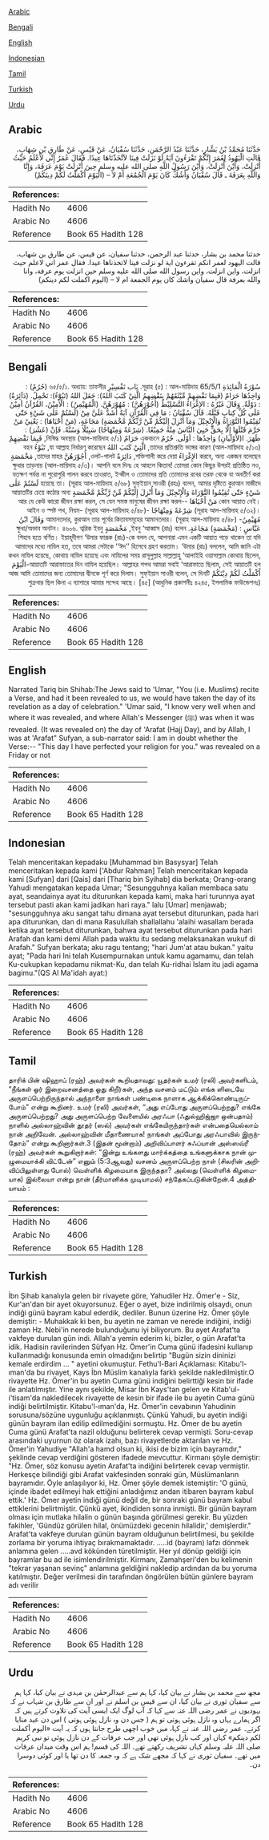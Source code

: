 [Arabic](#arabic)

[Bengali](#bengali)

[English](#english)

[Indonesian](#indonesian)

[Tamil](#tamil)

[Turkish](#turkish)

[Urdu](#urdu)

## Arabic


<div dir="rtl" lang="ar" style={{fontSize:'larger',backgroundColor:'#f8f9fa',padding:20}}>
حَدَّثَنَا مُحَمَّدُ بْنُ بَشَّارٍ، حَدَّثَنَا عَبْدُ الرَّحْمَنِ، حَدَّثَنَا سُفْيَانُ، عَنْ قَيْسٍ، عَنْ طَارِقِ بْنِ شِهَابٍ، قَالَتِ الْيَهُودُ لِعُمَرَ إِنَّكُمْ تَقْرَءُونَ آيَةً لَوْ نَزَلَتْ فِينَا لاَتَّخَذْنَاهَا عِيدًا‏.‏ فَقَالَ عُمَرُ إِنِّي لأَعْلَمُ حَيْثُ أُنْزِلَتْ، وَأَيْنَ أُنْزِلَتْ، وَأَيْنَ رَسُولُ اللَّهِ صلى الله عليه وسلم حِينَ أُنْزِلَتْ يَوْمَ عَرَفَةَ، وَإِنَّا وَاللَّهِ بِعَرَفَةَ ـ قَالَ سُفْيَانُ وَأَشُكُّ كَانَ يَوْمَ الْجُمُعَةِ أَمْ لاَ – ‏(‏الْيَوْمَ أَكْمَلْتُ لَكُمْ دِينَكُمْ‏)‏
</div>
<div style={{backgroundColor:'#f8f9fa',padding:20, marginBottom: 10}}><table> <thead> <tr> <th>References:</th> <th></th> </tr> </thead> <tbody><tr><td>Hadith No</td><td>4606</td></tr><tr><td>Arabic No</td><td>4606</td></tr><tr><td>Reference</td><td>Book 65 Hadith 128</td></tr></tbody></table></div>


<div dir="rtl" lang="ar" style={{fontSize:'larger',backgroundColor:'#f8f9fa',padding:20}}>
حدثنا محمد بن بشار، حدثنا عبد الرحمن، حدثنا سفيان، عن قيس، عن طارق بن شهاب، قالت اليهود لعمر انكم تقرءون اية لو نزلت فينا لاتخذناها عيدا. فقال عمر اني لاعلم حيث انزلت، واين انزلت، واين رسول الله صلى الله عليه وسلم حين انزلت يوم عرفة، وانا والله بعرفة قال سفيان واشك كان يوم الجمعة ام لا – (اليوم اكملت لكم دينكم)
</div>
<div style={{backgroundColor:'#f8f9fa',padding:20, marginBottom: 10}}><table> <thead> <tr> <th>References:</th> <th></th> </tr> </thead> <tbody><tr><td>Hadith No</td><td>4606</td></tr><tr><td>Arabic No</td><td>4606</td></tr><tr><td>Reference</td><td>Book 65 Hadith 128</td></tr></tbody></table></div>

## Bengali


<div dir="rtl" lang="bn" style={{fontSize:'larger',backgroundColor:'#f8f9fa',padding:20}}>
سُوْرَةُ الْمَائِدَةِ সূরাহ (৫) : আল-মায়িদাহ 65/5/1. بَاب تَفْسِيْرِ ৬৫/৫/১. অধ্যায়: তাফসীর (حُرُمٌ) : وَاحِدُهَا حَرَامٌ (فَبِمَا نَقْضِهِمْ مِّيْثَقَهُمْ بِنَقْضِهِمُ الَّتِيْ كَتَبَ اللهُ): جَعَلَ اللهُ (تَبُوْٓءُ): تَحْمِلُ. (دَآئِرَةٌ) : دَوْلَةٌ. وَقَالَ غَيْرُهُ : الإِغْرَاءُ التَّسْلِيْطُ (أُجُوْرَهُنَّ) : مُهُوْرَهُنَّ. (الْمُهَيْمِنُ) : الْأمِيْنُ، القُرْآنُ أمِيْنُ عَلَى كُلِّ كِتابٍ قَبْلَهُ. قَالَ سُفْيَانُ : مَا فِي الْقُرْآنِ آيَةٌ أَشَدُّ عَلَيَّ مِنْ (لَسْتُمْ عَلٰى شَيْءٍ حَتّٰى تُقِيْمُوا التَّوْرَاةَ وَالْإِنْجِيْلَ وَمَآ أُنْزِلَ إِلَيْكُمْ مِّنْ رَّبِّكُمْ مَّخْمَصَةٍ) مَجَاعَةٍ، (مَنْ أَحْيَاهَا) : يَعْنِيْ مَنْ حَرَّمَ قَتْلَهَا إِلَّا بِحَقٍّ حَيِيَ النَّاسُ مِنْهُ جَمِيْعًا. (شِرْعَةً وَمِنْهَاجًا) سَبِيْلًا وَسُنَّةً. فَإنْ (عَشُرَ) : ظَهَرَ. ا(لأوْلَيانِ) وَاحِدُها : أوْلَى. حُرُمٌ একবচনে حَرَامٌ নিষিদ্ধ অবস্থায় (আল-মায়িদাহ ৫/১), فَبِمَا نَقْضِهِمْ তাদের প্রতিশ্রুতি ভঙ্গের কারণ (আল-মায়িদাহ ৫/১৩), الَّتِيْ كَتَبَ اللهُ যা আল্লাহ নির্ধারণ করেছেন, تَبُوْءُ বহন করবে, অন্য একজন বলেছেন الإِغْرَاءُ শক্তিশালী করে দেয়া, دَائِرَةٌ ওলট-পালট, أُجُوْرَهُنَّ তাদের মাহর, مَخْمَصَةٍ ক্ষুধার তাড়নায় (আল-মায়িদাহ ৫/৩)। আপনি বলে দিনঃ হে আহলে কিতাব! তোমরা কোন কিছুর উপরই প্রতিষ্ঠিত নও, যতক্ষণ পর্যন্ত না পুরোপুরি পালন করবে তাওরাত, ইন্জীল ও তোমাদের প্রতি তোমাদের রবের তরফ থেকে যা অবতীর্ণ করা হয়েছে তা। (সূরাহ আল-মায়িদাহ ৫/৬৮) সুফ্ইয়ান সাওরী (রহঃ) বলেন, আমার দৃষ্টিতে কুরআন মাজীদে لَسْتُمْ عَلٰى شَيْءٍ حَتّٰى تُقِيْمُوا التَّوْرَاةَ وَالْإِنْجِيْلَ وَمَآ أُنْزِلَ إِلَيْكُمْ مِّنْ رَّبِّكُمْ مَّخْمَصَةٍ আয়াতটির চেয়ে কঠোর অন্য কোন আয়াত নেই। مَنْ أَحْيَاهَا -আর যে কেউ কারো জীবন রক্ষা করল, সে যেন সমস্ত মানুষের জীবন রক্ষা করল- (সূরাহ আল-মায়িদাহ ৫/৩২)। شِرْعَةً وَمِنْهَاجًا -আইন ও স্পষ্ট পথ, নিয়ম- (সূরাহ আল-মায়িদাহ ৫/৪৮) مُهَيْمِنُ- আমানতদার, কুরআন তার পূর্বের কিতাবসমূহের আমানতদার। (সূরাহ আল-মায়িদাহ ৫/৪৮) وَقَالَ ابْنُ عَبَّاسٍ : (مَخْمَصَةٍ) مَجَاعَةٍ. ইবনু ‘আব্বাস (রাঃ) বলেন, مَخْمَصَةٍ ক্ষুধা/অভাব অনটন। ৪৬০৬. ত্বরিক ইবনু শিহাব হতে বর্ণিত। ইয়াহূদীগণ ‘উমার ফারূক (রাঃ)-কে বলল যে, আপনারা এমন একটি আয়াত পড়ে থাকেন তা যদি আমাদের মধ্যে নাযিল হত, তবে আমরা সেটাকে ‘‘ঈদ’’ হিসেবে গ্রহণ করতাম। ‘উমার (রাঃ) বললেন, আমি জানি এটা কখন নাযিল হয়েছে, কোথায় নাযিল হয়েছে এবং নাযিলের সময় রাসূলুল্লাহ সাল্লাল্লাহু ‘আলাইহি ওয়াসাল্লাম কোথায় ছিলেন, আয়াতটি আরাফাতের দিন নাযিল হয়েছিল। আল্লাহর শপথ আমরা সবাই ‘আরাফাতে ছিলাম, সেই আয়াতটি হল-الْيَوْمَ أَكْمَلْتُ لَكُمْ دِيْنَكُمْ আজ আমি তোমাদের জন্য তোমাদের দ্বীনকে পূর্ণ করে দিলাম। সুফ্ইয়ান সাওরী বলেন, সে দিনটি শুক্রবার ছিল কিনা এ ব্যাপারে আমার সন্দেহ আছে। [৪৫] (আধুনিক প্রকাশনীঃ ৪২৪৫, ইসলামিক ফাউন্ডেশনঃ)
</div>
<div style={{backgroundColor:'#f8f9fa',padding:20, marginBottom: 10}}><table> <thead> <tr> <th>References:</th> <th></th> </tr> </thead> <tbody><tr><td>Hadith No</td><td>4606</td></tr><tr><td>Arabic No</td><td>4606</td></tr><tr><td>Reference</td><td>Book 65 Hadith 128</td></tr></tbody></table></div>

## English


<div dir="ltr" lang="en" style={{fontSize:'larger',backgroundColor:'#f8f9fa',padding:20}}>
Narrated Tariq bin Shihab:The Jews said to 'Umar, "You (i.e. Muslims) recite a Verse, and had it been revealed to us, we would have taken the day of its revelation as a day of celebration." 'Umar said, "I know very well when and where it was revealed, and where Allah's Messenger (ﷺ) was when it was revealed. (It was revealed on) the day of 'Arafat (Hajj Day), and by Allah, I was at 'Arafat" Sufyan, a sub-narrator said: I am in doubt whether the Verse:-- "This day I have perfected your religion for you." was revealed on a Friday or not
</div>
<div style={{backgroundColor:'#f8f9fa',padding:20, marginBottom: 10}}><table> <thead> <tr> <th>References:</th> <th></th> </tr> </thead> <tbody><tr><td>Hadith No</td><td>4606</td></tr><tr><td>Arabic No</td><td>4606</td></tr><tr><td>Reference</td><td>Book 65 Hadith 128</td></tr></tbody></table></div>

## Indonesian


<div dir="ltr" lang="id" style={{fontSize:'larger',backgroundColor:'#f8f9fa',padding:20}}>
Telah menceritakan kepadaku [Muhammad bin Basysyar] Telah menceritakan kepada kami ['Abdur Rahman] Telah menceritakan kepada kami [Sufyan] dari [Qais] dari [Thariq bin Syihab] dia berkata; Orang-orang Yahudi mengatakan kepada Umar; "Sesungguhnya kalian membaca satu ayat, seandainya ayat itu diturunkan kepada kami, maka hari turunnya ayat tersebut pasti akan kami jadikan hari raya." lalu [Umar] menjawab; "sesungguhnya aku sangat tahu dimana ayat tersebut diturunkan, pada hari apa diturunkan, dan di mana Rasulullah shallallahu 'alaihi wasallam berada ketika ayat tersebut diturunkan, bahwa ayat tersebut diturunkan pada hari Arafah dan kami demi Allah pada waktu itu sedang melaksanakan wukuf di Arafah." Sufyan berkata; aku ragu tentang; "hari Jum'at atau bukan." yaitu ayat; "Pada hari Ini telah Kusempurnakan untuk kamu agamamu, dan telah Ku-cukupkan kepadamu nikmat-Ku, dan telah Ku-ridhai Islam itu jadi agama bagimu."(QS Al Ma'idah ayat:)
</div>
<div style={{backgroundColor:'#f8f9fa',padding:20, marginBottom: 10}}><table> <thead> <tr> <th>References:</th> <th></th> </tr> </thead> <tbody><tr><td>Hadith No</td><td>4606</td></tr><tr><td>Arabic No</td><td>4606</td></tr><tr><td>Reference</td><td>Book 65 Hadith 128</td></tr></tbody></table></div>

## Tamil


<div dir="ltr" lang="ta" style={{fontSize:'larger',backgroundColor:'#f8f9fa',padding:20}}>
தாரிக் பின் ஷிஹாப் (ரஹ்) அவர்கள் கூறியதாவது: யூதர்கள் உமர் (ரலி) அவர்களிடம், “நீங்கள் ஓர் இறைவசனத்தை ஓது கிறீர்கள், அந்த வசனம் மட்டும் எங்க ளிடையே அருளப்பெற்றிருந்தால் அந்நாளை நாங்கள் பண்டிகை நாளாக ஆக்கிக்கொண்டிருப்போம்” என்று கூறினர். உமர் (ரலி) அவர்கள், “அது எப்போது அருளப்பெற்றது? எங்கே அருளப்பெற்றது? அது அருளப்பெற்ற வேளையில் அரஃபா (ஃதுல்ஹிஜ்ஜா ஒன்பதாம்) நாளில் அல்லாஹ்வின் தூதர் (ஸல்) அவர்கள் எங்கேயிருந்தார்கள் என்பதையெல்லாம் நான் அறிவேன். அல்லாஹ்வின் மீதாணையாக! நாங்கள் அப்போது அரஃபாவில் இருந்தோம்” என்று கூறினார்கள்.3 (இதன் மூன்றாம்) அறிவிப்பாளர் சுஃப்யான் அஸ்ஸவ்ரீ (ரஹ்) அவர்கள் கூறுகிறார்கள்: “இன்று உங்களது மார்க்கத்தை உங்களுக்காக நான் முழுமையாக்கி விட்டேன்” எனும் (5:3ஆவது) வசனம் அருளப்பெற்ற நாள் (சிலரின் அறிவிப்பிலுள்ளது போல்) வெள்ளிக் கிழமையாக இருந்ததா? அல்லது (வெள்ளிக் கிழமையாக) இல்லையா என்று நான் (தீர்மானிக்க முடியாமல்) சந்தேகப்படுகின்றேன்.4 அத்தியாயம் :
</div>
<div style={{backgroundColor:'#f8f9fa',padding:20, marginBottom: 10}}><table> <thead> <tr> <th>References:</th> <th></th> </tr> </thead> <tbody><tr><td>Hadith No</td><td>4606</td></tr><tr><td>Arabic No</td><td>4606</td></tr><tr><td>Reference</td><td>Book 65 Hadith 128</td></tr></tbody></table></div>

## Turkish


<div dir="ltr" lang="tr" style={{fontSize:'larger',backgroundColor:'#f8f9fa',padding:20}}>
İbn Şihab kanalıyla gelen bir rivayete göre, Yahudiler Hz. Ömer'e - Siz, Kur'an'dan bir ayet okuyorsunuz. Eğer o ayet, bize indirilmiş olsaydı, onun indiği günü bayram kabul ederdik, dediler. Bunun üzerine Hz. Ömer şöyle demiştir: - Muhakkak ki ben, bu ayetin ne zaman ve nerede indiğini, indiği zaman Hz. Nebi'in nerede bulunduğunu iyi biliyorum. Bu ayet Arafat'ta vakfeye durulan gün indi. Allah'a yemin ederim ki, bizler, o gün Arafat'ta idik. Hadisin ravilerinden Süfyan Hz. Ömer'in Cuma günü ifadesini kullanıp kullanmadığı konusunda emin olmadığını belirtip "Bugün sizin dininizi kemale erdirdim ... " ayetini okumuştur. Fethu'l-Bari Açıklaması: Kitabu'l-ıman'da bu rivayet, Kays İbn Müslim kanalıyla farklı şekilde nakledilmiştir.O rivayette Hz. Ömer'in bu ayetin Cuma günü indiğini belirttiği kesin bir ifade ile anlatılmıştır. Yine aynı şekilde, Misar İbn Kays'tan gelen ve Kitab'ul-i'tisam'da nakledilecek rivayette de kesin bir ifade ile bu ayetin Cuma günü indiği belirtilmiştir. Kitabu'l-ıman'da, Hz. Ömer'in cevabının Yahudinin sorusuna/sözüne uygunluğu açıklanmıştı. Çünkü Yahudi, bu ayetin indiği günün bayram ilan edilip edilmediğini sormuştu. Hz. Ömer de bu ayetin Cuma günü Arafat'ta nazil olduğunu belirterek cevap vermişti. Soru-cevap arasındaki uyurnun öz olarak izahı, bazı rivayetlerde aktarılan ve Hz. Ömer'in Yahudiye "Allah'a hamd olsun ki, ikisi de bizim için bayramdır," şeklinde cevap verdiğini gösteren ifadede mevcuttur. Kirmanı şöyle demiştir: "Hz. Ömer, söz konusu ayetin Arafat'ta indiğini belirterek cevap vermiştir. Herkesçe bilindiği gibi Arafat vakfesinden sonraki gün, Müslümanların bayramıdır. Öyle anlaşılıyor ki, Hz. Ömer şöyle demek istemiştir: 'O günü, içinde ibadet edilmeyi hak ettiğini anladığımız andan itibaren bayram kabul ettik.' Hz. Ömer ayetin indiği günü değil de, bir sonraki günü bayram kabul ettiklerini belirtmiştir. Çünkü ayet, ikindiden sonra inmişti. Bir günün bayram olması için mutlaka hilalin o günün başında görülmesi gerekir. Bu yüzden fakihler, 'Gündüz görülen hilal, önümüzdeki gecenin hilalidir,' demişlerdir." Arafat'ta vakfeye durulan günün bayram olduğunun belirtilmesi, bu şekilde zorlama bir yoruma ihtiyaç bırakmamaktadır. .....id (bayram) lafzı dönmek anlamına gelen .....avd kökünden türetilmiştir. Her yıl dönüp geldiği için bayramlar bu ad ile isimlendirilmiştir. Kirmanı, Zamahşeri'den bu kelimenin "tekrar yaşanan sevinç" anlamına geldiğini nakledip ardından da bu yoruma katılmıştır. Değer verilmesi din tarafından öngörülen bütün günlere bayram adı verilir
</div>
<div style={{backgroundColor:'#f8f9fa',padding:20, marginBottom: 10}}><table> <thead> <tr> <th>References:</th> <th></th> </tr> </thead> <tbody><tr><td>Hadith No</td><td>4606</td></tr><tr><td>Arabic No</td><td>4606</td></tr><tr><td>Reference</td><td>Book 65 Hadith 128</td></tr></tbody></table></div>

## Urdu


<div dir="rtl" lang="ur" style={{fontSize:'larger',backgroundColor:'#f8f9fa',padding:20}}>
مجھ سے محمد بن بشار نے بیان کیا، کہا ہم سے عبدالرحمٰن بن مہدی نے بیان کیا، کہا ہم سے سفیان ثوری نے بیان کیا، ان سے قیس بن اسلم نے اور ان سے طارق بن شہاب نے کہ یہودیوں نے عمر رضی اللہ عنہ سے کہا کہ آپ لوگ ایک ایسی آیت کی تلاوت کرتے ہیں کہ اگر ہمارے یہاں وہ نازل ہوئی ہوتی تو ہم ( جس دن وہ نازل ہوئی ہوتی ) اس دن عید منایا کرتے۔ عمر رضی اللہ عنہ نے کہا، میں خوب اچھی طرح جانتا ہوں کہ یہ آیت «اليوم أكملت لكم دينكم‏» کہاں اور کب نازل ہوئی تھی اور جب عرفات کے دن نازل ہوئی تو نبی کریم صلی اللہ علیہ وسلم کہاں تشریف رکھتے تھے۔ اللہ کی قسم! ہم اس وقت میدان عرفات میں تھے۔ سفیان ثوری نے کہا کہ مجھے شک ہے کہ وہ جمعہ کا دن تھا یا اور کوئی دوسرا دن۔
</div>
<div style={{backgroundColor:'#f8f9fa',padding:20, marginBottom: 10}}><table> <thead> <tr> <th>References:</th> <th></th> </tr> </thead> <tbody><tr><td>Hadith No</td><td>4606</td></tr><tr><td>Arabic No</td><td>4606</td></tr><tr><td>Reference</td><td>Book 65 Hadith 128</td></tr></tbody></table></div>